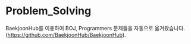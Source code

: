 # Problem_Solving
BaekjoonHub를 이용하여 BOJ, Programmers 문제들을 자동으로 옮겨왔습니다.
(https://github.com/BaekjoonHub/BaekjoonHub).
